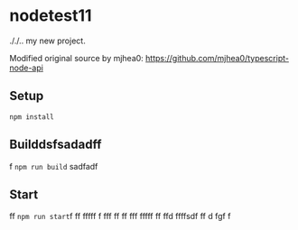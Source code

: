 # nodetest11
././..
my new project.

Modified original source by mjhea0: https://github.com/mjhea0/typescript-node-api

## Setup

`npm install`

## Builddsfsadadff
f
`npm run build`
sadfadf
## Start
ff
`npm run start`f
ff
fffff
f
fff
ff
ff
fff
fffff
ff
ffd
ffffsdf
ff
d
fgf
f
